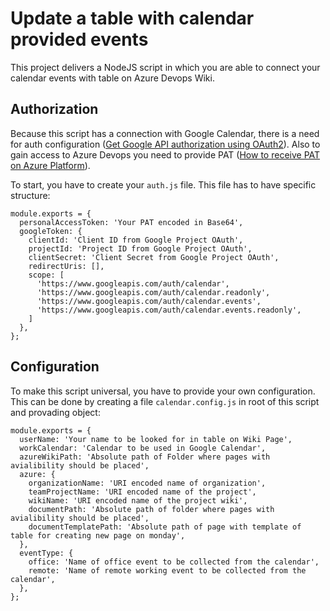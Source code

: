 # Update a table with calendar provided events

This project delivers a NodeJS script in which you are able to connect your calendar events with table on Azure Devops Wiki. 

## Authorization
Because this script has a connection with Google Calendar, there is a need for auth configuration ([Get Google API authorization using OAuth2](https://developers.google.com/calendar/auth)). Also to gain access to Azure Devops you need to provide PAT ([How to receive PAT on Azure Platform](https://docs.microsoft.com/en-us/azure/devops/organizations/accounts/use-personal-access-tokens-to-authenticate?view=azure-devops)).

To start, you have to create your `auth.js` file. This file has to have specific structure:
```
module.exports = {
  personalAccessToken: 'Your PAT encoded in Base64',
  googleToken: {
    clientId: 'Client ID from Google Project OAuth',
    projectId: 'Project ID from Google Project OAuth',
    clientSecret: 'Client Secret from Google Project OAuth',
    redirectUris: [],
    scope: [
      'https://www.googleapis.com/auth/calendar',
      'https://www.googleapis.com/auth/calendar.readonly',
      'https://www.googleapis.com/auth/calendar.events',
      'https://www.googleapis.com/auth/calendar.events.readonly',
    ]
  },
};
```

## Configuration
To make this script universal, you have to provide your own configuration. This can be done by creating a file `calendar.config.js` in root of this script and provading object:
```
module.exports = {
  userName: 'Your name to be looked for in table on Wiki Page',
  workCalendar: 'Calendar to be used in Google Calendar',
  azureWikiPath: 'Absolute path of Folder where pages with avialibility should be placed',
  azure: {
    organizationName: 'URI encoded name of organization',
    teamProjectName: 'URI encoded name of the project',
    wikiName: 'URI encoded name of the project wiki',
    documentPath: 'Absolute path of folder where pages with avialibility should be placed',
    documentTemplatePath: 'Absolute path of page with template of table for creating new page on monday',
  },
  eventType: {
    office: 'Name of office event to be collected from the calendar',
    remote: 'Name of remote working event to be collected from the calendar',
  },
};

```

